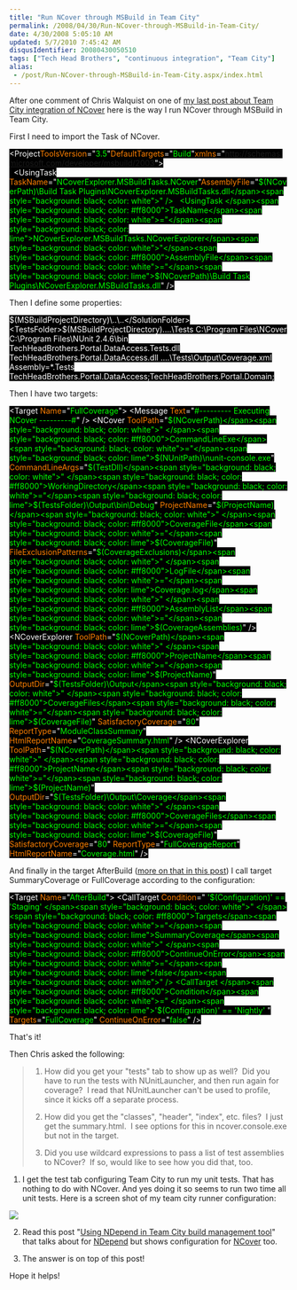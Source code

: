 ```yaml
---
title: "Run NCover through MSBuild in Team City"
permalink: /2008/04/30/Run-NCover-through-MSBuild-in-Team-City/
date: 4/30/2008 5:05:10 AM
updated: 5/7/2010 7:45:42 AM
disqusIdentifier: 20080430050510
tags: ["Tech Head Brothers", "continuous integration", "Team City"]
alias:
 - /post/Run-NCover-through-MSBuild-in-Team-City.aspx/index.html
---
```

After one comment of Chris Walquist on one of [my last post about Team City integration of NCover](http://weblogs.asp.net/lkempe/archive/2008/03/30/integration-of-ncover-into-team-city-for-tech-head-brothers.aspx) here is the way I run NCover through MSBuild in Team City.

First I need to import the Task of NCover.
<!-- more -->

<span style="background: black; color: white"><Project</span><span style="background: black; color: #ff8000">ToolsVersion</span><span style="background: black; color: white">="</span><span style="background: black; color: lime">3.5</span><span style="background: black; color: white">"</span><span style="background: black; color: #ff8000">DefaultTargets</span><span style="background: black; color: white">="</span><span style="background: black; color: lime">Build</span><span style="background: black; color: white">"</span><span style="background: black; color: #ff8000">xmlns</span><span style="background: black; color: white">="</span><span style="background: black; color: lime">http://schemas.microsoft.com/developer/msbuild/2003</span><span style="background: black; color: white">">       
  <UsingTask </span><span style="background: black; color: #ff8000">TaskName</span><span style="background: black; color: white">="</span><span style="background: black; color: lime">NCoverExplorer.MSBuildTasks.NCover</span><span style="background: black; color: white">"</span><span style="background: black; color: #ff8000">AssemblyFile</span><span style="background: black; color: white">="</span><span style="background: black; color: lime">$(NCoverPath)\Build Task Plugins\NCoverExplorer.MSBuildTasks.dll</span><span style="background: black; color: white">" />       
  <UsingTask </span><span style="background: black; color: #ff8000">TaskName</span><span style="background: black; color: white">="</span><span style="background: black; color: lime">NCoverExplorer.MSBuildTasks.NCoverExplorer</span><span style="background: black; color: white">"</span><span style="background: black; color: #ff8000">AssemblyFile</span><span style="background: black; color: white">="</span><span style="background: black; color: lime">$(NCoverPath)\Build Task Plugins\NCoverExplorer.MSBuildTasks.dll</span><span style="background: black; color: white">" />       
</span>

Then I define some properties:

<span style="background: black; color: white">    <!-- </span><span style="background: black; color: green">NCover </span><span style="background: black; color: white">-->
    <SolutionFolder>$(MSBuildProjectDirectory)\..\..</SolutionFolder>
    <TestsFolder>$(MSBuildProjectDirectory)\..\..\Tests</TestsFolder>
    <NCoverPath>C:\Program Files\NCover</NCoverPath>
    <NUnitPath>C:\Program Files\NUnit 2.4.6\bin</NUnitPath>
    <TestDll>TechHeadBrothers.Portal.DataAccess.Tests.dll TechHeadBrothers.Portal.DataAccess.dll</TestDll>
    <CoverageFile>..\..\Tests\Output\Coverage.xml</CoverageFile>
    <CoverageExclusions>Assembly=*.Tests</CoverageExclusions>
    <CoverageAssemblies>TechHeadBrothers.Portal.DataAccess;TechHeadBrothers.Portal.Domain;</CoverageAssemblies>
</span>

Then I have two targets:

<span style="background: black; color: white">  <Target </span><span style="background: black; color: #ff8000">Name</span><span style="background: black; color: white">="</span><span style="background: black; color: lime">FullCoverage</span><span style="background: black; color: white">">
    <Message </span><span style="background: black; color: #ff8000">Text</span><span style="background: black; color: white">="</span><span style="background: black; color: lime">#--------- Executing NCover ---------#</span><span style="background: black; color: white">" />
    <NCover </span><span style="background: black; color: #ff8000">ToolPath</span><span style="background: black; color: white">="</span><span style="background: black; color: lime">$(NCoverPath)</span><span style="background: black; color: white">" 
            </span><span style="background: black; color: #ff8000">CommandLineExe</span><span style="background: black; color: white">="</span><span style="background: black; color: lime">$(NUnitPath)\nunit-console.exe</span><span style="background: black; color: white">" 
            </span><span style="background: black; color: #ff8000">CommandLineArgs</span><span style="background: black; color: white">="</span><span style="background: black; color: lime">$(TestDll)</span><span style="background: black; color: white">" 
            </span><span style="background: black; color: #ff8000">WorkingDirectory</span><span style="background: black; color: white">="</span><span style="background: black; color: lime">$(TestsFolder)\Output\bin\Debug</span><span style="background: black; color: white">" 
            </span><span style="background: black; color: #ff8000">ProjectName</span><span style="background: black; color: white">="</span><span style="background: black; color: lime">$(ProjectName)</span><span style="background: black; color: white">" 
            </span><span style="background: black; color: #ff8000">CoverageFile</span><span style="background: black; color: white">="</span><span style="background: black; color: lime">$(CoverageFile)</span><span style="background: black; color: white">" 
            </span><span style="background: black; color: #ff8000">FileExclusionPatterns</span><span style="background: black; color: white">="</span><span style="background: black; color: lime">$(CoverageExclusions)</span><span style="background: black; color: white">" 
            </span><span style="background: black; color: #ff8000">LogFile</span><span style="background: black; color: white">="</span><span style="background: black; color: lime">Coverage.log</span><span style="background: black; color: white">" 
            </span><span style="background: black; color: #ff8000">AssemblyList</span><span style="background: black; color: white">="</span><span style="background: black; color: lime">$(CoverageAssemblies)</span><span style="background: black; color: white">" />
    <!-- </span><span style="background: black; color: green">Summary Page </span><span style="background: black; color: white">-->
    <NCoverExplorer </span><span style="background: black; color: #ff8000">ToolPath</span><span style="background: black; color: white">="</span><span style="background: black; color: lime">$(NCoverPath)</span><span style="background: black; color: white">" 
                    </span><span style="background: black; color: #ff8000">ProjectName</span><span style="background: black; color: white">="</span><span style="background: black; color: lime">$(ProjectName)</span><span style="background: black; color: white">" 
                    </span><span style="background: black; color: #ff8000">OutputDir</span><span style="background: black; color: white">="</span><span style="background: black; color: lime">$(TestsFolder)\Output</span><span style="background: black; color: white">" 
                    </span><span style="background: black; color: #ff8000">CoverageFiles</span><span style="background: black; color: white">="</span><span style="background: black; color: lime">$(CoverageFile)</span><span style="background: black; color: white">" 
                    </span><span style="background: black; color: #ff8000">SatisfactoryCoverage</span><span style="background: black; color: white">="</span><span style="background: black; color: lime">80</span><span style="background: black; color: white">" 
                    </span><span style="background: black; color: #ff8000">ReportType</span><span style="background: black; color: white">="</span><span style="background: black; color: lime">ModuleClassSummary</span><span style="background: black; color: white">" 
                    </span><span style="background: black; color: #ff8000">HtmlReportName</span><span style="background: black; color: white">="</span><span style="background: black; color: lime">CoverageSummary.html</span><span style="background: black; color: white">" />
    <!-- </span><span style="background: black; color: green">Full HTML Report </span><span style="background: black; color: white">-->
    <NCoverExplorer </span><span style="background: black; color: #ff8000">ToolPath</span><span style="background: black; color: white">="</span><span style="background: black; color: lime">$(NCoverPath)</span><span style="background: black; color: white">" 
                    </span><span style="background: black; color: #ff8000">ProjectName</span><span style="background: black; color: white">="</span><span style="background: black; color: lime">$(ProjectName)</span><span style="background: black; color: white">" 
                    </span><span style="background: black; color: #ff8000">OutputDir</span><span style="background: black; color: white">="</span><span style="background: black; color: lime">$(TestsFolder)\Output\Coverage</span><span style="background: black; color: white">" 
                    </span><span style="background: black; color: #ff8000">CoverageFiles</span><span style="background: black; color: white">="</span><span style="background: black; color: lime">$(CoverageFile)</span><span style="background: black; color: white">" 
                    </span><span style="background: black; color: #ff8000">SatisfactoryCoverage</span><span style="background: black; color: white">="</span><span style="background: black; color: lime">80</span><span style="background: black; color: white">" 
                    </span><span style="background: black; color: #ff8000">ReportType</span><span style="background: black; color: white">="</span><span style="background: black; color: lime">FullCoverageReport</span><span style="background: black; color: white">" 
                    </span><span style="background: black; color: #ff8000">HtmlReportName</span><span style="background: black; color: white">="</span><span style="background: black; color: lime">Coverage.html</span><span style="background: black; color: white">" />
  </Target>
</span>

And finally in the target AfterBuild ([more on that in this post](http://weblogs.asp.net/lkempe/archive/2008/04/25/using-ndepend-in-team-city-build-management-tool.aspx)) I call target SummaryCoverage or FullCoverage according to the configuration:

<span style="background: black; color: white">  <Target </span><span style="background: black; color: #ff8000">Name</span><span style="background: black; color: white">="</span><span style="background: black; color: lime">AfterBuild</span><span style="background: black; color: white">">
    <CallTarget </span><span style="background: black; color: #ff8000">Condition</span><span style="background: black; color: white">=" </span><span style="background: black; color: lime">'$(Configuration)' == 'Staging' </span><span style="background: black; color: white">" </span><span style="background: black; color: #ff8000">Targets</span><span style="background: black; color: white">="</span><span style="background: black; color: lime">SummaryCoverage</span><span style="background: black; color: white">" </span><span style="background: black; color: #ff8000">ContinueOnError</span><span style="background: black; color: white">="</span><span style="background: black; color: lime">false</span><span style="background: black; color: white">" />
    <CallTarget </span><span style="background: black; color: #ff8000">Condition</span><span style="background: black; color: white">=" </span><span style="background: black; color: lime">'$(Configuration)' == 'Nightly' </span><span style="background: black; color: white">" </span><span style="background: black; color: #ff8000">Targets</span><span style="background: black; color: white">="</span><span style="background: black; color: lime">FullCoverage</span><span style="background: black; color: white">" </span><span style="background: black; color: #ff8000">ContinueOnError</span><span style="background: black; color: white">="</span><span style="background: black; color: lime">false</span><span style="background: black; color: white">" />
</span>

That's it!

Then Chris asked the following:

> 1) How did you get your "tests" tab to show up as well?  Did you have to run the tests with NUnitLauncher, and then run again for coverage?  I read that NUnitLauncher can't be used to profile, since it kicks off a separate process.
> 
> 2) How did you get the "classes", "header", "index", etc. files?  I just get the summary.html.  I see options for this in ncover.console.exe but not in the <NCoverExplorer> target.
> 
> 3) Did you use wildcard expressions to pass a list of test assemblies to NCover?  If so, would like to see how you did that, too.

1) I get the test tab configuring Team City to run my unit tests. That has nothing to do with NCover. And yes doing it so seems to run two time all unit tests. Here is a screen shot of my team city runner configuration:

![](http://farm4.static.flickr.com/3083/2452076205_63938cdba0_o.jpg) 

2) Read this post "[Using NDepend in Team City build management tool](http://weblogs.asp.net/lkempe/archive/2008/04/25/using-ndepend-in-team-city-build-management-tool.aspx)" that talks about for [NDepend](http://www.ndepend.com/) but shows configuration for [NCover](http://www.ncover.com/) too.

3) The answer is on top of this post!

Hope it helps!
